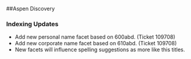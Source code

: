 ##Aspen Discovery
### Indexing Updates
- Add new personal name facet based on 600abd. (Ticket 109708) 
- Add new corporate name facet based on 610abd. (Ticket 109708)
- New facets will influence spelling suggestions as more like this titles.  